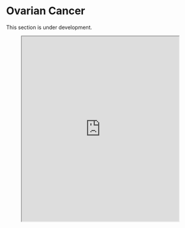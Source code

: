 # Ovarian Cancer
This section is under development.

<figure>
    <iframe src="https://github.com/WCRF/SysRev-Metan/blob/main/mmd_urinary_ss.html" style="width: 100%; height: 500px;"></iframe>
</figure>
